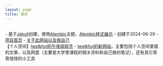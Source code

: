 ```yaml
---
layout: page
title: 首页
---
```


<br/>
- 基于<a href="(https://jekyllrb.com/" target="_blank">Jekyll</a>创建，使用<a href="https://github.com/daviddarnes/alembic" target="_blank">Alembic</a>主题，<a href="https://lwstkhyl.github.io/elements/" target="_blank">Alembic样式展示</a>
- 创建于2024-06-29
- <a href="https://github.com/lwstkhyl/lwstkhyl.github.io" target="_blank">项目首页</a>
- <a href="https://lwstkhyl.github.io/talk_at_night/2023/06/15/talk-1/" target="_blank">关于此网站以及我自己</a>

<br/>
【个人空间】<a href="https://lwstkhyl.github.io/talk_at_night/" target="_blank">lwstkhyl的午夜碎碎念</a>
- <a href="https://lwstkhyl.me/" target="_blank">lwstkhyl的新网站</a>，主要包括个人空间里面的文章，以及网盘（主要是大学里课程的相关资料和自己做的笔记），还有其它奇奇怪怪的小工具
